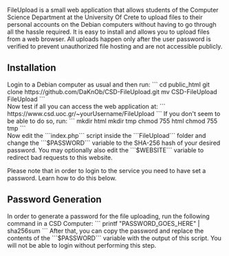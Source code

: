 FileUpload is a small web application that allows students of the
Computer Science Department at the University Of Crete to upload
files to their personal accounts on the Debian computers without
having to go through all the hassle required. It is easy to install
and allows you to upload files from a web browser. All uploads
happen only after the user password is verified to prevent unauthorized
file hosting and are not accessible publicly. 

<h2>Installation</h2>
Login to a Debian computer as usual and then run:
```
cd public_html
git clone https://github.com/DaKnOb/CSD-FileUpload.git
mv CSD-FileUpload FileUpload
```
<br>
Now test if all you can access the web application at:
```
https://www.csd.uoc.gr/~yourUsername/FileUpload
```
If you don't seem to be able to do so, run:
```
mkdir html
mkdir tmp
chmod 755 html
chmod 755 tmp
```
<br>
Now edit the ```index.php``` script inside the ```FileUpload``` folder
and change the ```$PASSWORD``` variable to the SHA-256 hash of your
desired password. You may optionally also edit the ```$WEBSITE```
variable to redirect bad requests to this website.

Please note that in order to login to the service you need to
have set a password. Learn how to do this below.

<h2>Password Generation</h2>
In order to generate a password for the file uploading, run the following
command in a CSD Computer:
```
printf "PASSWORD_GOES_HERE" | sha256sum 
```
After that, you can copy the password and replace the contents of the
```$PASSWORD``` variable with the output of this script. You will not be
able to login without performing this step.
